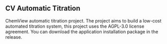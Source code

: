## CV Automatic Titration
ChemView automatic titration project. The project aims to build a low-cost automated titration system, this project uses the AGPL-3.0 license agreement. You can download the application installation package in the release.
